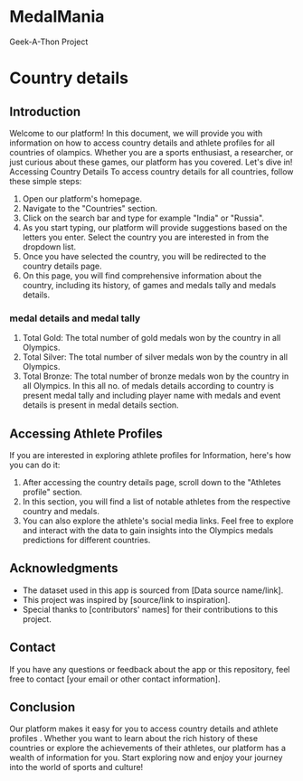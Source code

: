 # MedalMania
Geek-A-Thon Project
# Country details
## Introduction
Welcome to our platform! In this document, we will provide you with information on how to access country details and athlete profiles for all countries of olampics. Whether you are a sports enthusiast, a researcher, or just curious about these games, our platform has you covered. Let's dive in!
Accessing Country Details
To access country details for all countries, follow these simple steps:
1. Open our platform's homepage.
2. Navigate to the "Countries" section.
3. Click on the search bar and type for example "India" or "Russia".
4. As you start typing, our platform will provide suggestions based on the letters you enter. Select the country you are interested in from the dropdown list.
5. Once you have selected the country, you will be redirected to the country details page.
6. On this page, you will find comprehensive information about the country, including its history, of games and medals tally and medals details.
### medal details and medal tally
1. Total Gold: The total number of gold medals won by the country in all Olympics.
2. Total Silver: The total number of silver medals won by the country in all Olympics.
3. Total Bronze: The total number of bronze medals won by the country in all Olympics.
 In this all no. of medals details according to country is present medal tally and including player name with medals and event details is present in medal details 
 section.
## Accessing Athlete Profiles
If you are interested in exploring athlete profiles for Information, here's how you can do it:
1. After accessing the country details page, scroll down to the "Athletes profile" section.
2. In this section, you will find a list of notable athletes from the respective country and medals.
3. You can also explore the athlete's social media links.
Feel free to explore and interact with the data to gain insights into the Olympics medals predictions for different countries.

## Acknowledgments

- The dataset used in this app is sourced from [Data source name/link].
- This project was inspired by [source/link to inspiration].
- Special thanks to [contributors' names] for their contributions to this project.

## Contact

If you have any questions or feedback about the app or this repository, feel free to contact [your email or other contact information].

## Conclusion
Our platform makes it easy for you to access country details and athlete profiles . Whether you want to learn about the rich history of these countries or explore the achievements of their athletes, our platform has a wealth of information for you. Start exploring now and enjoy your journey into the world of sports and culture!


